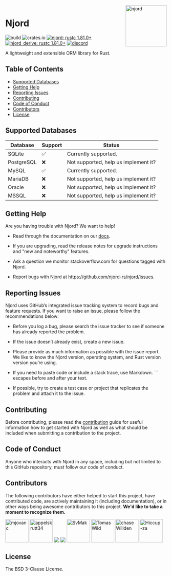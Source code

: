 <img align="right" width="128" height="128" alt="njord" src="https://github.com/njord-rs/njord/blob/78d13f9143f5b99dedab7f2561b9fb0e8ca2b902/resources/logo.png">

# Njord <!-- omit in toc -->

![build](https://img.shields.io/github/actions/workflow/status/njord-rs/njord/core.yml?branch=master)
![crates.io](https://img.shields.io/crates/v/njord.svg)
[![njord: rustc 1.81.0+](https://img.shields.io/badge/njord-rustc_1.81.0+-lightgray.svg)](https://blog.rust-lang.org/2024/09/05/Rust-1.81.0.html)
[![njord_derive: rustc 1.81.0+](https://img.shields.io/badge/njord_derive-rustc_1.81.0+-lightgray.svg)](https://blog.rust-lang.org/2024/09/05/Rust-1.81.0.html)
[![discord](https://img.shields.io/discord/1181504958802186240.svg?style=flat&color=lightgray&logo=discord)](https://discord.gg/2uppTzjUHE)

A lightweight and extensible ORM library for Rust.

## Table of Contents <!-- omit in toc -->
- [Supported Databases](#supported-databases)
- [Getting Help](#getting-help)
- [Reporting Issues](#reporting-issues)
- [Contributing](#contributing)
- [Code of Conduct](#code-of-conduct)
- [Contributors](#contributors)
- [License](#license)

## Supported Databases

| Database   | Support  | Status                               |
|------------|----------|--------------------------------------|
| SQLite     | ✅       | Currently supported.                 |
| PostgreSQL | ❌       | Not supported, help us implement it? |
| MySQL      | ✅        | Currently supported.                |
| MariaDB    | ❌       | Not supported, help us implement it? |
| Oracle     | ❌       | Not supported, help us implement it? |
| MSSQL      | ❌       | Not supported, help us implement it? |

## Getting Help

Are you having trouble with Njord? We want to help!

- Read through the documentation on our [docs](https://docs.rs/njord/latest/njord/).

- If you are upgrading, read the release notes for upgrade instructions and "new and noteworthy" features.

- Ask a question we monitor stackoverflow.com for questions tagged with Njord.

- Report bugs with Njord at https://github.com/njord-rs/njord/issues.

## Reporting Issues

Njord uses GitHub’s integrated issue tracking system to record bugs and feature requests. If you want to raise an issue, please follow the recommendations below:

- Before you log a bug, please search the issue tracker to see if someone has already reported the problem.

- If the issue doesn’t already exist, create a new issue.

- Please provide as much information as possible with the issue report. We like to know the Njord version, operating system, and Rust version version you’re using.

- If you need to paste code or include a stack trace, use Markdown. ``` escapes before and after your text.

- If possible, try to create a test case or project that replicates the problem and attach it to the issue.

## Contributing

Before contributing, please read the [contribution](https://github.com/njord-rs/njord/blob/master/CONTRIBUTING.md) guide for useful information how to get started with Njord as well as what should be included when submitting a contribution to the project.

## Code of Conduct

Anyone who interacts with Njord in any space, including but not limited to this GitHub repository, must follow our code of conduct.

## Contributors

The following contributors have either helped to start this project, have contributed
code, are actively maintaining it (including documentation), or in other ways
being awesome contributors to this project. **We'd like to take a moment to recognize them.**

[<img src="https://github.com/mjovanc.png?size=72" alt="mjovanc" width="72">](https://github.com/mjovanc)
[<img src="https://github.com/appelskrutt34.png?size=72" alt="appelskrutt34" width="72">](https://github.com/appelskrutt34)
[<img src="https://avatars.githubusercontent.com/u/23294573?v=4&size=72">](https://github.com/ahsentekd)
[<img src="https://avatars.githubusercontent.com/u/167654108?v=4&size=72">](https://github.com/chinmer)
[<img src="https://github.com/SvMak.png?size=72" alt="SvMak" width="72">](https://github.com/SvMak) 
[<img src="https://github.com/TomasWild.png?size=72" alt="TomasWild" width="72">](https://github.com/TomasWild) 
[<img src="https://github.com/chaseWillden.png?size=72" alt="chaseWillden" width="72">](https://github.com/chaseWillden) 
[<img src="https://github.com/Hiccup-za.png?size=72" alt="Hiccup-za" width="72">](https://github.com/Hiccup-za)

## License

The BSD 3-Clause License.
